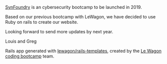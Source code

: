 [SynFoundry](http://http://synfoundry.com/) is an cybersecurity bootcamp to be launched in 2019.

Based on our previous bootcamp with LeWagon, we have decided to use Ruby on rails to create our website. 

Looking forward to send more updates by next year. 

Louis and Greg


Rails app generated with [lewagon/rails-templates](https://github.com/lewagon/rails-templates), created by the [Le Wagon coding bootcamp](https://www.lewagon.com) team.
